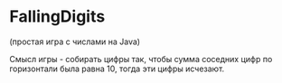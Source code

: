 # FallingDigits
(простая игра с числами на Java)

Смысл игры - собирать цифры так, чтобы сумма соседних цифр по горизонтали была равна 10, тогда эти цифры исчезают.
